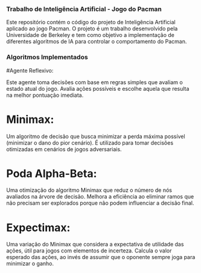 
### Trabalho de Inteligência Artificial - Jogo do Pacman
Este repositório contém o código do projeto de Inteligência Artificial aplicado ao jogo Pacman. O projeto é um trabalho desenvolvido pela Universidade de Berkeley e tem como objetivo a implementação de diferentes algoritmos de IA para controlar o comportamento do Pacman.

### Algoritmos Implementados
#Agente Reflexivo:

Este agente toma decisões com base em regras simples que avaliam o estado atual do jogo.
Avalia ações possíveis e escolhe aquela que resulta na melhor pontuação imediata.
# Minimax:

Um algoritmo de decisão que busca minimizar a perda máxima possível (minimizar o dano do pior cenário).
É utilizado para tomar decisões otimizadas em cenários de jogos adversariais.
# Poda Alpha-Beta:

Uma otimização do algoritmo Minimax que reduz o número de nós avaliados na árvore de decisão.
Melhora a eficiência ao eliminar ramos que não precisam ser explorados porque não podem influenciar a decisão final.
# Expectimax:

Uma variação do Minimax que considera a expectativa de utilidade das ações, útil para jogos com elementos de incerteza.
Calcula o valor esperado das ações, ao invés de assumir que o oponente sempre joga para minimizar o ganho.

